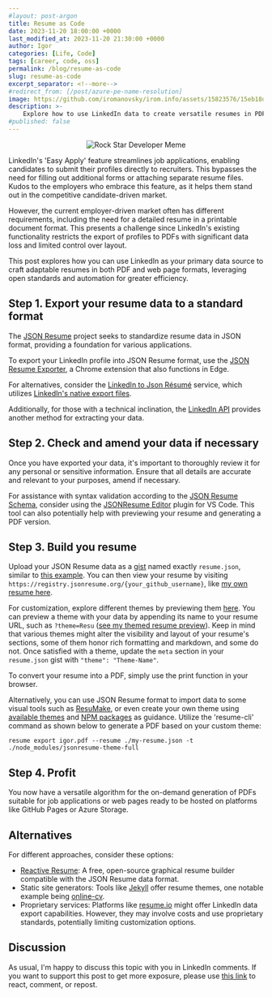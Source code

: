 ```yaml
---
#layout: post-argon
title: Resume as Code
date: 2023-11-20 18:00:00 +0000
last_modified_at: 2023-11-20 21:30:00 +0000
author: Igor
categories: [Life, Code]
tags: [career, code, oss]
permalink: /blog/resume-as-code
slug: resume-as-code
excerpt_separator: <!--more-->
#redirect_from: [/post/azure-pe-name-resolution]
image: https://github.com/iromanovsky/irom.info/assets/15823576/15eb18df-9c96-401d-b88d-14aa1ccb96a7
description: >-
    Explore how to use LinkedIn data to create versatile resumes in PDF/web formats, overcoming limitations of LinkedIn's export function
#published: false
---
```

<div style="text-align: center">

![Rock Star Developer Meme](https://github.com/iromanovsky/irom.info/assets/15823576/15eb18df-9c96-401d-b88d-14aa1ccb96a7)

</div>

LinkedIn's 'Easy Apply' feature streamlines job applications, enabling candidates to submit their profiles directly to recruiters. This bypasses the need for filling out additional forms or attaching separate resume files. Kudos to the employers who embrace this feature, as it helps them stand out in the competitive candidate-driven market.

However, the current employer-driven market often has different requirements, including the need for a detailed resume in a printable document format. This presents a challenge since LinkedIn's existing functionality restricts the export of profiles to PDFs with significant data loss and limited control over layout.

This post explores how you can use LinkedIn as your primary data source to craft adaptable resumes in both PDF and web page formats, leveraging open standards and automation for greater efficiency.

<!--more-->

## Step 1. Export your resume data to a standard format

The [JSON Resume](https://jsonresume.org/) project seeks to standardize resume data in JSON format, providing a foundation for various applications.

To export your LinkedIn profile into JSON Resume format, use the [JSON Resume Exporter](https://chrome.google.com/webstore/detail/json-resume-exporter/caobgmmcpklomkcckaenhjlokpmfbdec), a Chrome extension that also functions in Edge.

For alternatives, consider the [LinkedIn to Json Résumé](https://jmperezperez.com/linkedin-to-json-resume/) service, which utilizes [LinkedIn's native export files](https://www.linkedin.com/help/linkedin/answer/a1339364/downloading-your-account-data). 

Additionally, for those with a technical inclination, the [LinkedIn API](https://learn.microsoft.com/en-us/linkedin/shared/integrations/people/profile-api) provides another method for extracting your data.

## Step 2. Check and amend your data if necessary

Once you have exported your data, it's important to thoroughly review it for any personal or sensitive information. Ensure that all details are accurate and relevant to your purposes, amend if necessary.

For assistance with syntax validation according to the [JSON Resume Schema](https://jsonresume.org/schema/), consider using the [JSONResume Editor](https://marketplace.visualstudio.com/items?itemName=reflog.jsonresume) plugin for VS Code. This tool can also potentially help with previewing your resume and generating a PDF version.

## Step 3. Build you resume

Upload your JSON Resume data as a [gist](https://gist.github.com/) named exactly `resume.json`, similar to [this example](https://gist.github.com/iromanovsky/1437d070ab6bc06164b9e2aed6ca7a39). You can then view your resume by visiting `https://registry.jsonresume.org/{your_github_username}`, like [my own resume here](https://registry.jsonresume.org/iromanovsky).

For customization, explore different themes by previewing them [here](https://registry.jsonresume.org/themes). You can preview a theme with your data by appending its name to your resume URL, such as `?theme=Resu` ([see my themed resume preview](https://registry.jsonresume.org/iromanovsky?theme=Resu)). Keep in mind that various themes might alter the visibility and layout of your resume's sections, some of them honor rich formatting and markdown, and some do not. Once satisfied with a theme, update the `meta` section in your `resume.json` gist with `"theme": "Theme-Name"`.

To convert your resume into a PDF, simply use the print function in your browser.

Alternatively, you can use JSON Resume format to import data to some visual tools such as [ResuMake](https://resumake.io/), or even create your own theme using [available themes](https://jsonresume.org/themes/) and [NPM packages](https://www.npmjs.com/search?ranking=maintenance&q=jsonresume-theme) as guidance. Utilize the 'resume-cli' command as shown below to generate a PDF based on your custom theme:

```
resume export igor.pdf --resume ./my-resume.json -t ./node_modules/jsonresume-theme-full
```

## Step 4. Profit

You now have a versatile algorithm for the on-demand generation of PDFs suitable for job applications or web pages ready to be hosted on platforms like GitHub Pages or Azure Storage.

## Alternatives

For different approaches, consider these options:

- [Reactive Resume](https://rxresu.me/): A free, open-source graphical resume builder compatible with the JSON Resume data format.
- Static site generators: Tools like [Jekyll](https://jekyllrb.com/showcase/) offer resume themes, one notable example being [online-cv](https://github.com/sharu725/online-cv).
- Proprietary services: Platforms like [resume.io](https://resume.io/) might offer LinkedIn data export capabilities. However, they may involve costs and use proprietary standards, potentially limiting customization options.

## Discussion

As usual, I'm happy to discuss this topic with you in LinkedIn comments. If you want to support this post to get more exposure, please use [this link](https://www.linkedin.com/feed/update/urn:li:share:7132473822053564417/) to react, comment, or repost.
